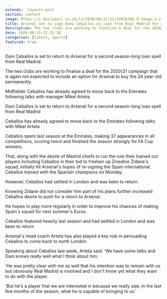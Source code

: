 ```yaml
---
extends: _layouts.post
section: content
image: https://i.dailymail.co.uk/1s/2020/08/31/21/32616386-0-image-a-2_1598907341670.jpg 
title: Arsenal set to sign Dani Ceballos on loan from Real Madrid for a second consecutive season 
description: The two clubs are working to finalise a deal for the 2020/21 campaign that is again not expected to include an option for Arsenal to buy the 24 year-old permanently. 
date: 2020-08-31-22-32-38 
categories: [latest, sports] 
featured: true 
--- 
```

Dani Ceballos is set to return to Arsenal for a second season-long loan spell from Real Madrid.

The two clubs are working to finalise a deal for the 2020/21 campaign that is again not expected to include an option for Arsenal to buy the 24 year-old permanently.

Midfielder Ceballos has already agreed to move back to the Emirates following talks with manager Mikel Arteta.

Dani Ceballos is set to return to Arsenal for a second season-long loan spell from Real Madrid

Ceballos has already agreed to move back to the Emirates following talks with Mikel Arteta

Ceballos spent last season at the Emirates, making 37 appearances in all competitions, scoring twice and finished the season strongly for FA Cup winners.

That, along with the desire of Madrid chiefs to run the rule their loaned out players including Ceballos in their bid to freshen up Zinedine Zidane's squad, initially hit Arsenal's hopes of re-signing the Spain international. Ceballos trained with the Spanish champions on Monday.

However, Ceballos had settled in London and was keen to return.

Knowing Zidane did not consider him part of his plans further increased Ceballos desire to push for a return to Arsenal.

He hopes to play more regularly in order to improve his chances of making Spain's squad for next summer's Euros.

Ceballos featured heavily last season and had settled in London and was keen to return

Arsenal's head coach Arteta has also played a key role in persuading Ceballos to come back to north London.

Speaking about Ceballos last week, Arteta said: 'We have some talks and Dani knows really well what I think about him.

'He was pretty clear with me as well that his intention was to remain with us but obviously Real Madrid is involved and I don't know yet what they want to do with the player.

'But he's a player that we are interested in because we really saw, in the last few months of the season, what he is capable of bringing to us.'

